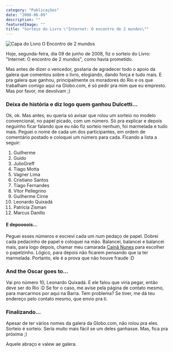 ```yaml
---
category: "Publicações"
date: "2008-06-09"
description: ""
featuredImage: ""
title: "Sorteio do Livro \"Internet: O encontro de 2 mundos\""
---
```


![Capa do Livro O Encontro de 2 mundos](http://www.tishop.com.br/imagens/produtos/895/capa_grande.jpg)

Hoje, segunda-feira, dia 09 de junho de 2008, fiz o sorteio do Livro: "Internet: O encontro de 2 mundos", como havia prometido.

Mas antes de dizer o vencedor, gostaria de agradecer todo o apoio da galera que comentou sobre o livro, elogiando, dando força e tudo mais. E pra galera que ganhou, principalmente os moradores do Rio e os que trabalham comigo aqui na Globo.com, é só pedir pra mim que eu empresto. Mas por favor, me devolvam ;)

### Deixa de história e diz logo quem ganhou Dulcetti...

Ok, ok. Mas antes, eu queria só avisar que rolou um sorteio no modelo convencional, no papel picado, com um número. Só pra explicar e depois neguinho ficar falando que eu não fiz sorteio nenhum, foi marmelada e tudo mais. Peguei o nome de cada um dos participantes, em ordem de comentário postado e coloquei um número para cada. Ficando a lista a seguir:

1. Guilherme
2. Guido
3. JulioGreff
4. Tiago Motta
5. Vagner Lima
6. Cristiano Santos
7. Tiago Fernandes
8. Vitor Pellegrino
9. Guilherme Cirne
10. Leonardo Quixadá
11. Patrícia Zisman
12. Marcus Danillo

#### E depoooois...

Peguei esses números e escrevi cada um num pedaço de papel. Dobrei cada pedacinho de papel e coloquei na mão. Balancei, balancei e balancei mais, para logo depois, chamar meu camarada [Cainã Nunes](http://cainanunes.com/) para escolher o papelzinho. Lógico, para depois não ficarem pensando que ia ter marmelada. Portanto, ele é a prova que não houve fraude :D

### And the Oscar goes to...

Vai pro número 10, Leonardo Quixadá. E ele falou que viria pegar, então deve ser do Rio :D Se for o caso, me avise pela página de contato mesmo, para marcarmos por aqui na Barra. Tem problema? Se tiver, me dá teu endereço pelo contato mesmo, que envio pra ti.

### Finalizando...

Apesar de ter vários nomes da galera da Globo.com, não rolou pra eles. Sorteio é sorteio. Seria muito mais fácil se um deles ganhasse. Mas, fica pra próxima ;)

Aquele abraço e valew ae galera.
